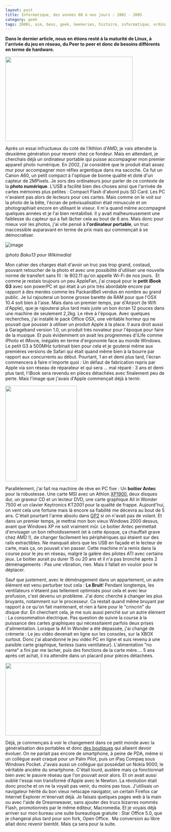 ```yaml
---
layout: post
title: Informatique, des années 80 à nos jours : 2002 - 2005
category: geek
tags: 2000s, aim, beos, geek, Geekeries, histoire, informatique, ordinateur, retrogaming
---
```

**Dans le dernier article, nous en étions resté à la maturité de Linux, à l'arrivée du jeu en réseau, du Peer to peer et donc de besoins différents en terme de hardware.**

<img class="size-full wp-image-21292 alignleft" src="https://cheziceman.files.wordpress.com/2017/09/canona60.jpg" alt="" width="400" height="265" />

Après un essai infructueux du coté de l'Athlon d'AMD, je vais attendre la deuxième génération pour revenir chez ce fondeur. Mais en attendant, je cherchais déjà un ordinateur portable qui puisse accompagner mon premier appareil photo numérique. En 2002, j'ai considéré que le produit était assez mur pour accompagner mon réflex argentique dans ma sacoche. Ce fut un Canon A60, un petit compact à l'optique de bonne qualité et doté d'un capteur de 2MPixels. Je sors des ordinateurs pour parler de ce contexte de la **photo numérique**. L'USB a facilité bien des choses ainsi que l'arrivée de cartes mémoires plus petites : Compact Flash d'abord puis SD Card. Les PC n'avaient pas alors de lecteurs pour ces cartes. Mais comme on le voit sur la photo de la bête, l'écran de prévisualisation était minuscule et on photographiait encore en utilisant le viseur. Il m'a quand même accompagné quelques années et je l'ai bien rentabilisé. Il y avait malheureusement une faiblesse du capteur qui a fait lâcher cela au bout de 6 ans. Mais donc pour mieux voir les photos, j'ai vite pensé à **l'ordinateur portable**, un truc inaccessible auparavant en terme de prix mais qui commençait à se démocratiser.

![image](https://upload.wikimedia.org/wikipedia/commons/thumb/8/81/IBook_G3_M6497_J.jpg/640px-IBook_G3_M6497_J.jpg)

*(photo Baku13 pour Wikimedia)*

Mon cahier des charges était d'avoir un truc pas trop grand, costaud, pouvant retoucher de la photo et avec une possibilité d'utiliser une nouvelle norme de transfert sans fil : le 802.11 qu'on appelle Wi-Fi de nos jours.  Et comme je restais toujours un peu AppleFan, j'ai craqué pour le **petit iBook G3** avec son powerPC et qui était à un prix très abordable encore par rapport à des merdes comme les PackardBell vendus en nombre au grand public. Je lui rajouterai un bonne grosse barette de RAM pour que l'OSX 10.4 soit bien à l'aise. Mais dans un premier temps, par d'Airport (le Wifi d'Apple), que je rajouterai plus tard mais juste un bon écran 12 pouces dans une machine de seulement 2,2kg. Le rêve à l'époque. Avec quelques recherches, j'ai installé le pack Office OSX, une véritable horreur qui ne pouvait que pousser à utiliser un produit Apple à la place. Il aura droit aussi à Garageband version 1.0, un produit très novateur pour l'époque pour faire de la musique. Et puis évidemment on avait les progremmes d'iLife comme iPhoto et iMovie, inégalés en terme d'ergonomie face au monde Windows. Le petit G3 à 500MHz turbinait bien pour cela et je gouterai même aux premières versions de Safari qui était quand même bien à la bourre par rapport aux concurrents au début. Pourtant, 1 an et demi plus tard, l'écran commencera à faire n'importe quoi : Un défaut de fabrication repris par Apple via son réseau de réparateur et qui sera ... mal réparé : 3 ans et demi plus tard, l'iBook sera revendu en pièces détachées avec finalement peu de perte. Mais l'image que j'avais d'Apple commençait déjà à ternir.

<img class="alignleft size-full wp-image-21302" src="https://cheziceman.files.wordpress.com/2017/09/3030-antec-sx-1030.jpg" alt="" width="225" height="300" />

Parallèlement, j'ai fait ma machine de rêve en PC fixe : Un **boitier Antec** pour la robustesse. Une carte MSI avec un Athlon <a href="http://www.cpu-world.com/CPUs/K7/AMD-Athlon%20XP%201900+%20-%20AX1900DMT3C.html">XP1900</a>, deux disques dur, un graveur CD et un lecteur DVD, une carte graphique All in Wonder 7500 et un clavier Keytronics KT2001 pour la qualité de frappe. Aujourd'hui, on vent cela une fortune mais là encore sa fiabilité me décevra au bout de 5 ans. C'était pourtant l'arme absolu dans <a href="https://fr.wikipedia.org/wiki/Grand_Prix_2">GP2</a> si on n'avait pas de volant. Et dans un premier temps, je mettrai mon bon vieux Windows 2000 dessus, avant que Windows XP ne soit vraiment mûr. Le boitier Antec permettait d'envisager un bon refroidissement (et à cette époque, ça chauffait grave chez AMD !), de changer facilement les périphériques qui étaient sur des rails extractibles. Ne manquait alors que les USB en façade et le lecteur de carte, mais ça, on pouvait s'en passer. Cette machine m'a remis dans la course pour le jeu en réseau, malgré la galère des pilotes ATI avec certains jeux. Le boitier aurait pu durer 15 ou 20 ans et il n'a pas bronché après 2 déménagements : Pas une vibration, rien. Mais il fallait en vouloir pour le déplacer.

Sauf que justement, avec le déménagement dans un appartement, un autre élément est venu perturber tout cela : **Le Bruit**! Pendant longtemps, les ventilateurs n'étaient pas tellement optimisés pour cela et avec leur profusion, c'est devenu un problème. J'ai donc cherché à changer les plus bruyants, notamment sur le processeur. Ca restait quand même bruyant par rapport à ce qu'on fait maintenant, et rien à faire pour le "crincrin" du disque dur. En cherchant cela, je me suis aussi penché sur un autre élément : La consommation électrique. Pas question de suivre la course à la puissance des cartes graphiques qui nécessitaient parfois deux prises d'alimentation. Lorsque la All In Wonder a été dépassée, j'ai changé de crèmerie : Le jeu vidéo devenait en ligne sur les consoles, sur la XBOX surtout. Donc j'ai abandonné le jeu vidéo PC en ligne et suis revenu à une paisible carte graphique, fanless (sans ventilateur). L'alimentation "no name" a fini par me lacher, puis des fonctions de la carte mère.... 5 ans après cet achat, il ira attendre dans un placard pour pièces détachées.

<img class="alignleft size-medium wp-image-21339" src="https://cheziceman.files.wordpress.com/2017/10/632px-nokia-9110-2.jpg?w=300" alt="" width="300" height="228" />

Déjà, je commençais à voir le changement dans ce petit monde avec la généralisation des portables et donc <a href="https://cheziceman.wordpress.com/2017/07/03/blog-montgallet-est-mort-une-epoque-aussi/">des boutiques</a> qui allaient devoir évoluer. On ne parlait pas encore de smartphone, à peine de PDA, même si un collègue avait craqué pour un Palm Pilot, puis un iPaq Compaq sous Windows Pocket. J'avais aussi un collègue qui possédait un Nokia 9000, le véritable ancètre du smartphone. C'était lourd, austère mais ça fonctionnait bien avec le pauvre réseau que l'on pouvait avoir alors. Et on avait aussi oublié l'essai non transformé d'Apple avec le Newton. La révolution était donc proche et on ne la voyait pas venir, du moins pas tous. J'utilisais un navigateur hérité du bon vieux netscape navigator, un certain Firefox car Internet Explorer m'énervait déjà. Je faisais quelques pages web à la main ou avec l'aide de Dreamweaver, sans ajouter des trucs bizarres nommés Flash, promotionnés par le même éditeur, Macromedia. Et je voyais déjà arriver sur mon bureau une suite bureautique gratuite : Star Office 5.0, que je changerai plus tard pour son fork, Open Office.  Ma conversion au libre allait donc revenir bientôt. Mais ça sera pour la suite.
